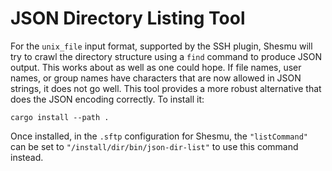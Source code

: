 # JSON Directory Listing Tool
For the `unix_file` input format, supported by the SSH plugin, Shesmu will try
to crawl the directory structure using a `find` command to produce JSON output.
This works about as well as one could hope. If file names, user names, or group
names have characters that are now allowed in JSON strings, it does not go
well. This tool provides a more robust alternative that does the JSON encoding
correctly. To install it:

    cargo install --path .

Once installed, in the `.sftp` configuration for Shesmu, the `"listCommand"`
can be set to `"/install/dir/bin/json-dir-list"` to use this command instead.
